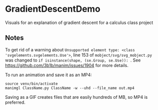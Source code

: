 # GradientDescentDemo
Visuals for an explanation of gradient descent for a calculus class project


## Notes
To get rid of a warning about `Unsupported element type: <class 'svgelements.svgelements.Use'>`, line 153 of `mobject/svg/svg_mobject.py` was changed to `if isinstance(shape, (se.Group, se.Use)):
`. See https://github.com/3b1b/manim/issues/1904 for more details.

To run an animation and save it as an MP4:
```
source venv/bin/activate
manimgl ClassName.py ClassName -w --uhd --file_name out.mp4
```

Saving as a GIF creates files that are easily hundreds of MB, so MP4 is preferred.
